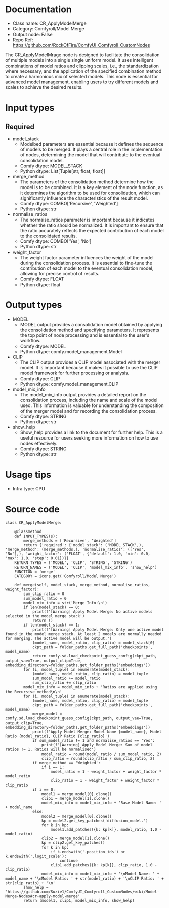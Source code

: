 # Documentation
- Class name: CR_ApplyModelMerge
- Category: Comfyroll/Model Merge
- Output node: False
- Repo Ref: https://github.com/RockOfFire/ComfyUI_Comfyroll_CustomNodes

The CR_ApplyModelMrage node is designed to facilitate the consolidation of multiple models into a single single uniform model. It uses intelligent combinations of model ratios and clipping scales, i.e., the standardization where necessary, and the application of the specified combination method to create a harmonious mix of selected models. This node is essential for advanced model management, enabling users to try different models and scales to achieve the desired results.

# Input types
## Required
- model_stack
    - Modelbed parameters are essential because it defines the sequence of models to be merged. It plays a central role in the implementation of nodes, determining the model that will contribute to the eventual consolidation model.
    - Comfy dtype: MODEL_STACK
    - Python dtype: List[Tuple[str, float, float]]
- merge_method
    - The parameters of the consolidation method determine how the model is to be combined. It is a key element of the node function, as it determines the algorithm to be used for consolidation, which can significantly influence the characteristics of the result model.
    - Comfy dtype: COMBO['Recursive', 'Weighted']
    - Python dtype: str
- normalise_ratios
    - The normaise_ratios parameter is important because it indicates whether the ratio should be normalized. It is important to ensure that the ratio accurately reflects the expected contribution of each model to the consolidated results.
    - Comfy dtype: COMBO['Yes', 'No']
    - Python dtype: str
- weight_factor
    - The weight factor parameter influences the weight of the model during the consolidation process. It is essential to fine-tune the contribution of each model to the eventual consolidation model, allowing for precise control of results.
    - Comfy dtype: FLOAT
    - Python dtype: float

# Output types
- MODEL
    - MODEL output provides a consolidation model obtained by applying the consolidation method and specifying parameters. It represents the top point of node processing and is essential to the user's workflow.
    - Comfy dtype: MODEL
    - Python dtype: comfy.model_management.Model
- CLIP
    - The CLIP output provides a CLIP model associated with the merger model. It is important because it makes it possible to use the CLIP model framework for further processing or analysis.
    - Comfy dtype: CLIP
    - Python dtype: comfy.model_management.CLIP
- model_mix_info
    - The model_mix_info output provides a detailed report on the consolidation process, including the name and scale of the model used. This information is valuable for understanding the composition of the merger model and for recording the consolidation process.
    - Comfy dtype: STRING
    - Python dtype: str
- show_help
    - Show_help provides a link to the document for further help. This is a useful resource for users seeking more information on how to use nodes effectively.
    - Comfy dtype: STRING
    - Python dtype: str

# Usage tips
- Infra type: CPU

# Source code
```
class CR_ApplyModelMerge:

    @classmethod
    def INPUT_TYPES(s):
        merge_methods = ['Recursive', 'Weighted']
        return {'required': {'model_stack': ('MODEL_STACK',), 'merge_method': (merge_methods,), 'normalise_ratios': (['Yes', 'No'],), 'weight_factor': ('FLOAT', {'default': 1.0, 'min': 0.0, 'max': 1.0, 'step': 0.01})}}
    RETURN_TYPES = ('MODEL', 'CLIP', 'STRING', 'STRING')
    RETURN_NAMES = ('MODEL', 'CLIP', 'model_mix_info', 'show_help')
    FUNCTION = 'merge'
    CATEGORY = icons.get('Comfyroll/Model Merge')

    def merge(self, model_stack, merge_method, normalise_ratios, weight_factor):
        sum_clip_ratio = 0
        sum_model_ratio = 0
        model_mix_info = str('Merge Info:\n')
        if len(model_stack) == 0:
            print(f'[Warning] Apply Model Merge: No active models selected in the model merge stack')
            return ()
        if len(model_stack) == 1:
            print(f'[Warning] Apply Model Merge: Only one active model found in the model merge stack. At least 2 models are normally needed for merging. The active model will be output.')
            (model_name, model_ratio, clip_ratio) = model_stack[0]
            ckpt_path = folder_paths.get_full_path('checkpoints', model_name)
            return comfy.sd.load_checkpoint_guess_config(ckpt_path, output_vae=True, output_clip=True, embedding_directory=folder_paths.get_folder_paths('embeddings'))
        for (i, model_tuple) in enumerate(model_stack):
            (model_name, model_ratio, clip_ratio) = model_tuple
            sum_model_ratio += model_ratio
            sum_clip_ratio += clip_ratio
        model_mix_info = model_mix_info + 'Ratios are applied using the Recursive method\n\n'
        for (i, model_tuple) in enumerate(model_stack):
            (model_name, model_ratio, clip_ratio) = model_tuple
            ckpt_path = folder_paths.get_full_path('checkpoints', model_name)
            merge_model = comfy.sd.load_checkpoint_guess_config(ckpt_path, output_vae=True, output_clip=True, embedding_directory=folder_paths.get_folder_paths('embeddings'))
            print(f'Apply Model Merge: Model Name {model_name}, Model Ratio {model_ratio}, CLIP Ratio {clip_ratio}')
            if sum_model_ratio != 1 and normalise_ratios == 'Yes':
                print(f'[Warning] Apply Model Merge: Sum of model ratios != 1. Ratios will be normalised')
                model_ratio = round(model_ratio / sum_model_ratio, 2)
                clip_ratio = round(clip_ratio / sum_clip_ratio, 2)
            if merge_method == 'Weighted':
                if i == 1:
                    model_ratio = 1 - weight_factor + weight_factor * model_ratio
                    clip_ratio = 1 - weight_factor + weight_factor * clip_ratio
            if i == 0:
                model1 = merge_model[0].clone()
                clip1 = merge_model[1].clone()
                model_mix_info = model_mix_info + 'Base Model Name: ' + model_name
            else:
                model2 = merge_model[0].clone()
                kp = model2.get_key_patches('diffusion_model.')
                for k in kp:
                    model1.add_patches({k: kp[k]}, model_ratio, 1.0 - model_ratio)
                clip2 = merge_model[1].clone()
                kp = clip2.get_key_patches()
                for k in kp:
                    if k.endswith('.position_ids') or k.endswith('.logit_scale'):
                        continue
                    clip1.add_patches({k: kp[k]}, clip_ratio, 1.0 - clip_ratio)
                model_mix_info = model_mix_info + '\nModel Name: ' + model_name + '\nModel Ratio: ' + str(model_ratio) + '\nCLIP Ratio: ' + str(clip_ratio) + '\n'
        show_help = 'https://github.com/Suzie1/ComfyUI_Comfyroll_CustomNodes/wiki/Model-Merge-Nodes#cr-apply-model-merge'
        return (model1, clip1, model_mix_info, show_help)
```